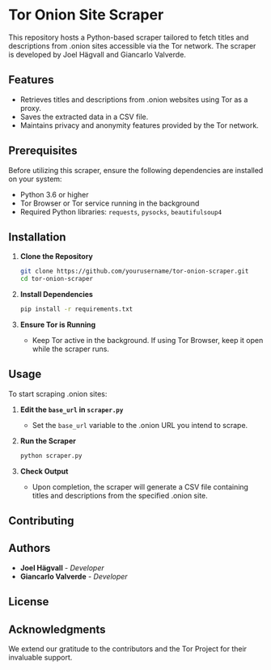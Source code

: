 # Tor Onion Site Scraper

This repository hosts a Python-based scraper tailored to fetch titles and descriptions from .onion sites accessible via the Tor network. The scraper is developed by Joel Hägvall and Giancarlo Valverde.

## Features

- Retrieves titles and descriptions from .onion websites using Tor as a proxy.
- Saves the extracted data in a CSV file.
- Maintains privacy and anonymity features provided by the Tor network.

## Prerequisites

Before utilizing this scraper, ensure the following dependencies are installed on your system:
- Python 3.6 or higher
- Tor Browser or Tor service running in the background
- Required Python libraries: `requests`, `pysocks`, `beautifulsoup4`

## Installation

1. **Clone the Repository**

    ```bash
    git clone https://github.com/yourusername/tor-onion-scraper.git
    cd tor-onion-scraper
    ```

2. **Install Dependencies**

    ```bash
    pip install -r requirements.txt
    ```

3. **Ensure Tor is Running**

    - Keep Tor active in the background. If using Tor Browser, keep it open while the scraper runs.

## Usage

To start scraping .onion sites:

1. **Edit the `base_url` in `scraper.py`**
    - Set the `base_url` variable to the .onion URL you intend to scrape.

2. **Run the Scraper**

    ```bash
    python scraper.py
    ```

3. **Check Output**

    - Upon completion, the scraper will generate a CSV file containing titles and descriptions from the specified .onion site.

## Contributing



## Authors

- **Joel Hägvall** - _Developer_
- **Giancarlo Valverde** - _Developer_

## License



## Acknowledgments

We extend our gratitude to the contributors and the Tor Project for their invaluable support.


